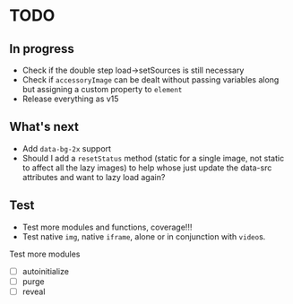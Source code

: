 # TODO

## In progress

-   Check if the double step load->setSources is still necessary
-   Check if `accessoryImage` can be dealt without passing variables along but assigning a custom property to `element`
-   Release everything as v15

## What's next

-   Add `data-bg-2x` support
-   Should I add a `resetStatus` method (static for a single image, not static to affect all the lazy images) to help whose just update the data-src attributes and want to lazy load again?

## Test

-   Test more modules and functions, coverage!!!
-   Test native `img`, native `iframe`, alone or in conjunction with `video`s.

Test more modules

-   [ ] autoinitialize
-   [ ] purge
-   [ ] reveal
